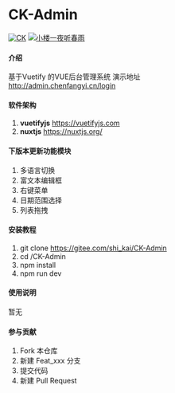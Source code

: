 # CK-Admin

[![CK](https://img.shields.io/badge/C-K-green "CK")](http://admin.chenfangyi.cn)
[![小楼一夜听春雨](https://img.shields.io/badge/小楼一夜听春雨-blue "小楼一夜听春雨")](http://admin.chenfangyi.cn)
#### 介绍
基于Vuetify  的VUE后台管理系统
演示地址 <br>
http://admin.chenfangyi.cn/login
#### 软件架构
1.  **vuetifyjs** https://vuetifyjs.com
2.  **nuxtjs** https://nuxtjs.org/

#### 下版本更新功能模块

1. 多语言切换<br>
1. 富文本编辑框<br>
1. 右键菜单<br>
1. 日期范围选择<br>
1. 列表拖拽


#### 安装教程

1. git clone https://gitee.com/shi_kai/CK-Admin
2. cd /CK-Admin
3. npm install
4. npm run dev

#### 使用说明

暂无

#### 参与贡献

1. Fork 本仓库
2. 新建 Feat_xxx 分支
3. 提交代码
4. 新建 Pull Request
